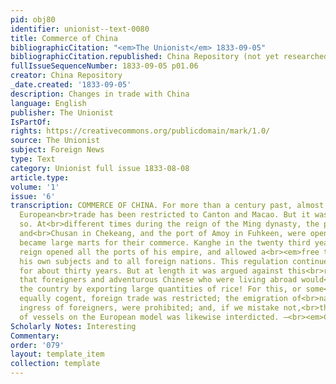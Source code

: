 ```yaml
---
pid: obj80
identifier: unionist--text-0080
title: Commerce of China
bibliographicCitation: "<em>The Unionist</em> 1833-09-05"
bibliographicCitation.republished: China Repository (not yet researched)
fullIssueSequenceNumber: 1833-09-05 p01.06
creator: China Repository
_date.created: '1833-09-05'
description: Changes in trade with China
language: English
publisher: The Unionist
IsPartOf: 
rights: https://creativecommons.org/publicdomain/mark/1.0/
source: The Unionist
subject: Foreign News
type: Text
category: Unionist full issue 1833-08-08
article.type: 
volume: '1'
issue: '6'
transcription: COMMERCE OF CHINA. For more than a century past, almost the whole of
  European<br>trade has been restricted to Canton and Macao. But it was not always
  so. At<br>different times during the reign of the Ming dynasty, the ports of Ningpo
  and<br>Chusan in Chekeang, and the port of Amoy in Fuhkeen, were opened to Europeans,<br>and
  became large marts for their commerce. Kanghe in the twenty third year of<br>his
  reign opened all the ports of his empire, and allowed a<br><em>free trade</em>to
  his own subjects and to all foreign nations. This regulation continued in<br>force
  for about thirty years. But at length it was argued against this<br>regulation,
  that foreigners and adventurous Chinese who were living abroad would<br>improverish
  the country by exporting large quantities of rice! For this, or some<br>other reasons
  equally cogent, foreign trade was restricted; the emigration of<br>natives and the
  ingress of foreigners, were prohibited; and, if we mistake not,<br>the building
  of vessels on the European model was likewise interdicted. —<br><em>Chinese Rep.</em>
Scholarly Notes: Interesting
Commentary: 
order: '079'
layout: template_item
collection: template
---
```

